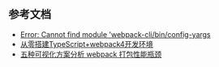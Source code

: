 ## 参考文档
- [Error: Cannot find module 'webpack-cli/bin/config-yargs](https://github.com/webpack/webpack-dev-server/issues/2759)
- [从零搭建TypeScript+webpack4开发环境](https://juejin.cn/post/6844904058541572109#heading-0)
- [五种可视化方案分析 webpack 打包性能瓶颈](https://juejin.cn/post/6844904056985485320#heading-0)